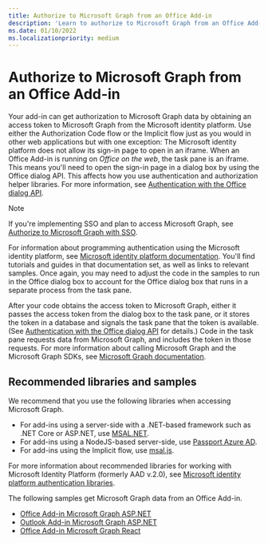 ```yaml
---
title: Authorize to Microsoft Graph from an Office Add-in
description: 'Learn to authorize to Microsoft Graph from an Office Add-in'
ms.date: 01/10/2022
ms.localizationpriority: medium
---
```


# Authorize to Microsoft Graph from an Office Add-in

Your add-in can get authorization to Microsoft Graph data by obtaining an access token to Microsoft Graph from the Microsoft identity platform. Use either the Authorization Code flow or the Implicit flow just as you would in other web applications but with one exception: The Microsoft identity platform does not allow its sign-in page to open in an iframe. When an Office Add-in is running on *Office on the web*, the task pane is an iframe. This means you'll need to open the sign-in page in a dialog box by using the Office dialog API. This affects how you use authentication and authorization helper libraries. For more information, see [Authentication with the Office dialog API](auth-with-office-dialog-api.md).

> [!NOTE]
> If you're implementing SSO and plan to access Microsoft Graph, see [Authorize to Microsoft Graph with SSO](authorize-to-microsoft-graph.md).

For information about programming authentication using the Microsoft identity platform, see [Microsoft identity platform documentation](/azure/active-directory/develop). You'll find tutorials and guides in that documentation set, as well as links to relevant samples. Once again, you may need to adjust the code in the samples to run in the Office dialog box to account for the Office dialog box that runs in a separate process from the task pane.

After your code obtains the access token to Microsoft Graph, either it passes the access token from the dialog box to the task pane, or it stores the token in a database and signals the task pane that the token is available. (See [Authentication with the Office dialog API](auth-with-office-dialog-api.md) for details.) Code in the task pane requests data from Microsoft Graph, and includes the token in those requests. For more information about calling Microsoft Graph and the Microsoft Graph SDKs, see [Microsoft Graph documentation](/graph/).

## Recommended libraries and samples

We recommend that you use the following libraries when accessing Microsoft Graph.

- For add-ins using a server-side with a .NET-based framework such as .NET Core or ASP.NET, use [MSAL.NET](https://github.com/AzureAD/microsoft-authentication-library-for-dotnet/wiki#conceptual-documentation).
- For add-ins using a NodeJS-based server-side, use [Passport Azure AD](https://github.com/AzureAD/passport-azure-ad).
- For add-ins using the Implicit flow, use [msal.js](https://github.com/AzureAD/microsoft-authentication-library-for-js/wiki).

For more information about recommended libraries for working with Microsoft Identity Platform (formerly AAD v.2.0), see [Microsoft identity platform authentication libraries](/azure/active-directory/develop/reference-v2-libraries).

The following samples get Microsoft Graph data from an Office Add-in.

- [Office Add-in Microsoft Graph ASP.NET](https://github.com/OfficeDev/PnP-OfficeAddins/tree/main/Samples/auth/Office-Add-in-Microsoft-Graph-ASPNET)
- [Outlook Add-in Microsoft Graph ASP.NET](https://github.com/OfficeDev/PnP-OfficeAddins/tree/main/Samples/auth/Outlook-Add-in-Microsoft-Graph-ASPNET)
- [Office Add-in Microsoft Graph React](https://github.com/OfficeDev/PnP-OfficeAddins/tree/main/Samples/auth/Office-Add-in-Microsoft-Graph-React)
